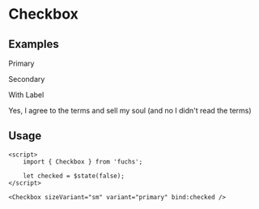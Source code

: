 <script>
	import { Subheading } from '$lib/components/base/heading';
	import { Text } from '$lib/components/base/text';
	import { Checkbox } from '$lib/components/base/checkbox';
	import { Label } from '$lib/components/base/label';
</script>

# Checkbox

## Examples

Primary

<div class="flex items-center gap-2">
	<Checkbox sizeVariant="sm" variant="primary" />
	<Checkbox sizeVariant="default" variant="primary" />
	<Checkbox sizeVariant="lg" variant="primary" />
</div>

Secondary

<div class="flex items-center gap-2">
	<Checkbox sizeVariant="sm" variant="secondary" />
	<Checkbox sizeVariant="default" variant="secondary" />
	<Checkbox sizeVariant="lg" variant="secondary" />
</div>

With Label

<div class="flex items-center space-x-2 not-prose">
	<Checkbox id="terms" aria-labelledby="terms-label" variant="secondary" />
	<Label
		id="terms-label"
		for="terms"
		class="text-sm leading-none font-medium peer-disabled:cursor-not-allowed peer-disabled:opacity-70"
	>
		Yes, I agree to the terms and sell my soul (and no I didn't read the terms)
	</Label>
</div>

## Usage

```svelte
<script>
	import { Checkbox } from 'fuchs';

	let checked = $state(false);
</script>

<Checkbox sizeVariant="sm" variant="primary" bind:checked />
```
